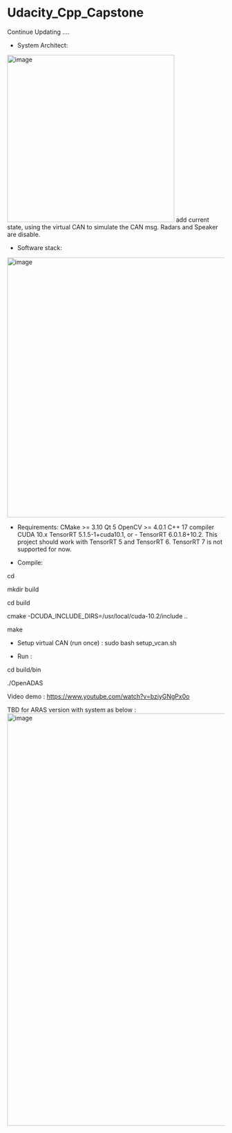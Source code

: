 # Udacity_Cpp_Capstone

Continue Updating ....

- System Architect: 
<img width="387" alt="image" src="https://user-images.githubusercontent.com/56182747/134177137-5c6e30a2-ccd6-463b-86aa-25b3abc8a4e8.png">
add current state, using the virtual CAN to simulate the CAN msg. Radars and Speaker are disable. 

- Software stack:
<img width="602" alt="image" src="https://user-images.githubusercontent.com/56182747/134179887-b2258c05-8103-4008-84a0-5356dbd5212e.png">


- Requirements:
CMake >= 3.10
Qt 5
OpenCV >= 4.0.1
C++ 17 compiler
CUDA 10.x
TensorRT 5.1.5-1+cuda10.1, or - TensorRT 6.0.1.8+10.2. This project should work with TensorRT 5 and TensorRT 6. TensorRT 7 is not supported for now.

- Compile: 

cd <project directory>
 
mkdir build

cd build
  
cmake -DCUDA_INCLUDE_DIRS=/usr/local/cuda-10.2/include ..
  
make
  
- Setup virtual CAN (run once) : 
sudo bash setup_vcan.sh
  
- Run : 
 
cd build/bin
 
./OpenADAS
  
  
Video demo : https://www.youtube.com/watch?v=bziyGNgPx0o
 

TBD for ARAS version with system as below : 
<img width="955" alt="image" src="https://user-images.githubusercontent.com/56182747/134179487-70444f04-d2e4-4c23-bc45-20e619ba2607.png">

